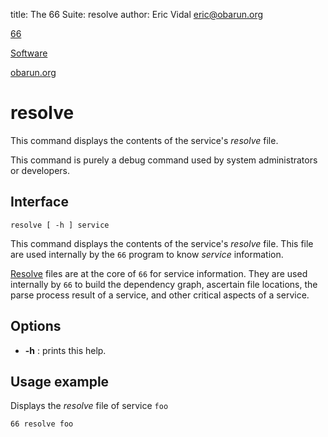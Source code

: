 title: The 66 Suite: resolve
author: Eric Vidal <eric@obarun.org>

[66](index.html)

[Software](https://web.obarun.org/software)

[obarun.org](https://web.obarun.org)

# resolve

This command displays the contents of the service's *resolve* file.

This command is purely a debug command used by system administrators or developers.

## Interface

```
resolve [ -h ] service
```

This command displays the contents of the service's *resolve* file. This file are used internally by the `66` program to know *service* information.

[Resolve](66-deeper.html#resolve-files) files are at the core of `66` for service information. They are used internally by `66` to build the dependency graph, ascertain file locations, the parse process result of a service, and other critical aspects of a service.

## Options

- **-h** : prints this help.

## Usage example

Displays the *resolve* file of service `foo`

```
66 resolve foo
```
